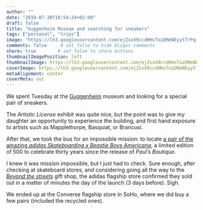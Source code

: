 ```yaml
---
author: ""
date: "2019-07-30T18:54:24+02:00"
draft: false
title: "Guggenheim Museum and searching for sneakers"
tags: ["personal", "trips"]
image: "https://lh3.googleusercontent.com/ejZsxX9ccdHHsTozDMeNEyytTrPqi7XpYNcTP7UQS-YS7nUBab0pWaWLFILZ55CUPjaqLaYPyLfgkwUpcKzVheTwlcmoHxK5cOVCawrUgtb4l0D1cgxE54QZSEEn9xwewnQMQoNXXZY=w1920-h1080"
comments: false     # set false to hide Disqus comments
share: true        # set false to share buttons
thumbnailImagePosition: left
thumbnailImage: https://lh3.googleusercontent.com/ejZsxX9ccdHHsTozDMeNEyytTrPqi7XpYNcTP7UQS-YS7nUBab0pWaWLFILZ55CUPjaqLaYPyLfgkwUpcKzVheTwlcmoHxK5cOVCawrUgtb4l0D1cgxE54QZSEEn9xwewnQMQoNXXZY=w1920-h1080
coverImage: https://lh3.googleusercontent.com/ejZsxX9ccdHHsTozDMeNEyytTrPqi7XpYNcTP7UQS-YS7nUBab0pWaWLFILZ55CUPjaqLaYPyLfgkwUpcKzVheTwlcmoHxK5cOVCawrUgtb4l0D1cgxE54QZSEEn9xwewnQMQoNXXZY=w1920-h1080
metaAlignment: center
coverMeta: out
---
```


We spent Tuesday at the [Guggenheim](https://www.guggenheim.org/) museum and looking for a special pair of sneakers.

<!--more-->

The *Artistic License* exhibit was quite nice, but the point was to give my daughter an opportunity to experience the building, and first hand exposure to artists such as Mapplethorpe, Basquiat, or Brancusi.

After that, we took the bus for an impossible mission: to locate [a pair of the amazing *adidas Skateboarding x Beastie Boys Americana*](https://hypebeast.com/2019/7/adidas-skateboarding-beastie-boys-americana-sneaker-release), a limited edition of 500 to celebrate thirty years since the release of *Paul’s Boutique*.

I knew it was mission impossible, but I just had to check. Sure enough, after checking at skateboard stores, and considering going all the way to the [*Beyond the streets*](https://beyondthestreets.com/) gift shop, the adidas flagship store confirmed they sold out in a matter of minutes the day of the launch (3 days before). Sigh.

We ended up at the Converse flagship store in SoHo, where we did buy a few pairs (included the recycled ones).

<script src="https://cdn.jsdelivr.net/npm/publicalbum@latest/embed-ui.min.js" async></script>
<div class="pa-gallery-player-widget" style="width:100%; height:480px; display:none;"
  data-link="https://photos.app.goo.gl/m9o1GLhW1wgWMt9Y8"
  data-title="16 new photos by Jorge Cortell">
  <object data="https://lh3.googleusercontent.com/DZzkFCjbbFlH-Xq3-7V9SlMvppft64IfMCic4QQwKF41rH_ToMW2qSijUDgbgMkCRISoe2ntG8CSfFzYlHorodpaap-gflX4AlgAlm6OK9LzCfMQ7ZnYsC7QSJK6FHwzceEiebFMg7Y=w1920-h1080"></object>
  <object data="https://lh3.googleusercontent.com/9fcIh0aTCotF0CkKxWX_Y2vjlpJYpXrpiSDwstSuMntxZB2WVbEcIpmk0I_HJvCFhKbs6Blc95QBDs7x6eblGIHnkxc8YTysUCcSHBizVm4BSgL5y_gFSie1xwR19ZLS3JP3PJyBfOg=w1920-h1080"></object>
  <object data="https://lh3.googleusercontent.com/AkXyAPYcFzlp7Wza6qAst95gDqJdLvkHYrhoDk3PA96sV3KelWVyaVoB4r5TlUEv4o3mhBfYpowwcL7NZCxmOZ2tL1hujqs6sPbePLgatdqsu4y_IscitPjy3PBUfc5PNH9OtWfAi2I=w1920-h1080"></object>
  <object data="https://lh3.googleusercontent.com/-i4pqZiza3IqYv5sByt8fdFUDWbyezYxEX6R6FlcRbScvSCfh_lW1e2r57NSjOOqDbUibdXrDihwq0rED1fu0-m0eognIQqA2cje2tj9qjXW_4G5EA2XPbSdQbJ4JRJgmJ4TrXIBEX8=w1920-h1080"></object>
  <object data="https://lh3.googleusercontent.com/nk06kB_cfMkruCtlltK_kQD5MqAYXVhK_SUUHdJjhGhH2JTw5iSXXnFRsvBWheI76jzR6DOr2px_bNzClHNBo9uAiKyOSKHcOySgKp3XIZ1EfEbCGir-Kj2geCOExd3wEyHcRM1RSq0=w1920-h1080"></object>
  <object data="https://lh3.googleusercontent.com/OlDhb5IRjv_cHAE3AzYbQNHbrq87cRIDwvJ0d5WjOsicuSnHILBZtQYRNmaSevFeLbjuTNr2wDgh7FUIcjHcYb1dnQZMhVGIk9VMmAiBAHcu-Pz2fQrksax51Mtd-1KnQCzGXGxM-Xk=w1920-h1080"></object>
  <object data="https://lh3.googleusercontent.com/DIw_n5rymK06EeeYNR0Tb346-Xl6SjfMiguZgJl6qklYvPmnYgU4oc7FSoPaXOOrL3sB0LXsJbgUfklvLco-b9pRek5uXwzC1Qy8w_xIR2GCRz_LEVsx0r5iZ_gs4IYrSgZuU66Uwf8=w1920-h1080"></object>
  <object data="https://lh3.googleusercontent.com/Q0IhcWfnrX_EtHLvHDuhQqaG0XXh2EDb_txxEXGX62GBmDOSNm36eJMGPThDm7vjT1EJI4bfpKuDxQNs2Z9NXch33W0OAUyVp59UgLtTRHtbddTYY_jzuFXKW8jEzXdgrA-2HPJB0S8=w1920-h1080"></object>
  <object data="https://lh3.googleusercontent.com/J8h7PXghBFPQfZU286qsn33MtIzk-CXGFmzYuTGmMQZw_1K_mqU_FZqggcQ64-p-_X__Jv8ebZuvHxBfVwNuiNWhjx19rXs2VldHHKkmZ_xYTa7yMUnGfwMvAgmI9af9BM4GekhmnTk=w1920-h1080"></object>
  <object data="https://lh3.googleusercontent.com/gcvqDnck1inqTkPxi6-gqZdsc38q3W201unv0LFsjOuE_eSga04HPQ1UqYDO0wS1n_vjpbKRAtuiC3Lds0MHyb9_fkNICre0nXVQUMNAYjEU573_1HwNMLDLEvqrS5ZOlwTkJN6EqZ0=w1920-h1080"></object>
  <object data="https://lh3.googleusercontent.com/DSIyBHMxbBnD0TxnvTGVsawP_Ouv6SqwqZY8tjMd69zUzkepCTD24Rm1ujvl8d63p-zpwPSJaquyRsrLG0in-P0-7Lj3uxAQLsR59nLz9RSIJ-P4SxI8oM-NH8opUie5VjiTjHWsTr8=w1920-h1080"></object>
  <object data="https://lh3.googleusercontent.com/fl6Be5AEI39qfBjHsIYs9HbTA1kxyDlZcNVd-91HdboXNTuU6kKeDcmqwrsCBqYSHlrbNE9R_Bre5IsS_gCPBBK6EF1lSplwdtA7EPDxWIyHflvI1M7vdKwLpWvF7yPEDulidd_0nxg=w1920-h1080"></object>
  <object data="https://lh3.googleusercontent.com/YDU345lR4UcnnrBm6ye_bI2YSC8qu9rl4ZseB2zKfC1AGdaHLVt-eacNGPjLBF0I0sg5DaCuXBQ8WkgP6R9LaKTOjMp29zxIccjs03mI_k3lT2qaMFSDtS1Z4DTVx2fWqKav8FfeHYM=w1920-h1080"></object>
  <object data="https://lh3.googleusercontent.com/DSXeEKcjphKDrSh48wVAlwxlptMeL2V5cjg3kHQur_C_TH9yCwGXWoWgl8LcECltYA5wDs2CDaKmk9Rz_pkFzt4Zh66B24Aqe_FAhGz_mu1RLti2-R5x8Tx4IUc-c4dE3YrUH9vGpCo=w1920-h1080"></object>
  <object data="https://lh3.googleusercontent.com/8Aws15Snr6eHbty5n2rYLnA60pF7MyHZzfBWMytH4C6Ws-_VLtz1STmOYYITab05VpRDpjcRkwuOVQ1APeTbpXj7kM58kUYab4UAM22hkaPnlkGzMWrvw6aF75oEMwhg0NiTJ6pt8yk=m37" type="video/mp4"></object>
  <object data="https://lh3.googleusercontent.com/igt6s4NXZ9NsKtPhifFhwMwvBnXEXnnBpse5nB48YQ4Ra0kWugnKIY4YJtHAsOfotqierE8UFL62-JIEWWG1AWfEOU0HughvDhVRfI5ImJuCyjloosPRBDN40pOPjoa74s6eGgxio20=w1920-h1080"></object>
</div>
